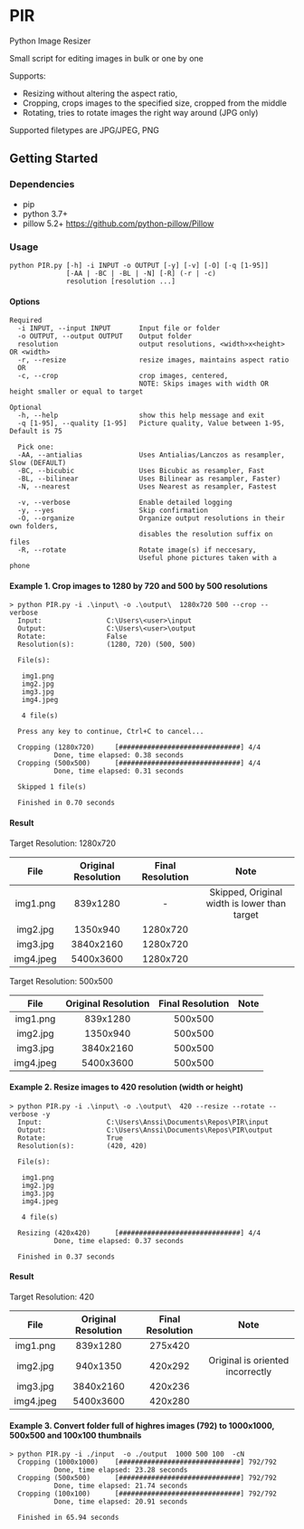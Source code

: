 # PIR
Python Image Resizer

Small script for editing images in bulk or one by one

Supports: 
* Resizing without altering the aspect ratio,
* Cropping, crops images to the specified size, cropped from the middle
* Rotating, tries to rotate images the right way around (JPG only)

Supported filetypes are JPG/JPEG, PNG

## Getting Started

### Dependencies

* pip
* python 3.7+
* pillow 5.2+   https://github.com/python-pillow/Pillow

### Usage
```
python PIR.py [-h] -i INPUT -o OUTPUT [-y] [-v] [-O] [-q [1-95]]
              [-AA | -BC | -BL | -N] [-R] (-r | -c)
              resolution [resolution ...]
```

#### Options
```
Required
  -i INPUT, --input INPUT       Input file or folder
  -o OUTPUT, --output OUTPUT    Output folder
  resolution                    output resolutions, <width>x<height> OR <width>
  -r, --resize                  resize images, maintains aspect ratio
  OR
  -c, --crop                    crop images, centered, 
                                NOTE: Skips images with width OR height smaller or equal to target

Optional
  -h, --help                    show this help message and exit
  -q [1-95], --quality [1-95]   Picture quality, Value between 1-95, Default is 75
  
  Pick one:
  -AA, --antialias              Uses Antialias/Lanczos as resampler, Slow (DEFAULT)
  -BC, --bicubic                Uses Bicubic as resampler, Fast
  -BL, --bilinear               Uses Bilinear as resampler, Faster)
  -N, --nearest                 Uses Nearest as resampler, Fastest
  
  -v, --verbose                 Enable detailed logging
  -y, --yes                     Skip confirmation
  -O, --organize                Organize output resolutions in their own folders,
                                disables the resolution suffix on files
  -R, --rotate                  Rotate image(s) if neccesary, 
                                Useful phone pictures taken with a phone
```

#### Example 1. Crop images to 1280 by 720 and 500 by 500 resolutions

```
> python PIR.py -i .\input\ -o .\output\  1280x720 500 --crop --verbose          
  Input:                C:\Users\<user>\input
  Output:               C:\Users\<user>\output
  Rotate:               False
  Resolution(s):        (1280, 720) (500, 500)

  File(s):

   img1.png
   img2.jpg
   img3.jpg
   img4.jpeg
  
   4 file(s)

  Press any key to continue, Ctrl+C to cancel...

  Cropping (1280x720)     [##############################] 4/4
           Done, time elapsed: 0.38 seconds
  Cropping (500x500)      [##############################] 4/4
           Done, time elapsed: 0.31 seconds

  Skipped 1 file(s)

  Finished in 0.70 seconds
```
#### Result

Target Resolution: 1280x720

|    File    | Original Resolution | Final Resolution |   Note
| :--------: | :-----------------: | :--------------: | :------:
|  img1.png  |       839x1280      |        -         |  Skipped, Original width is lower than target
|  img2.jpg  |       1350x940      |     1280x720     |
|  img3.jpg  |       3840x2160     |     1280x720     |
|  img4.jpeg |       5400x3600     |     1280x720     |


Target Resolution: 500x500

|    File    | Original Resolution | Final Resolution |   Note
| :--------: | :-----------------: | :--------------: | :------------:
|  img1.png  |       839x1280      |     500x500      |
|  img2.jpg  |       1350x940      |     500x500      |
|  img3.jpg  |       3840x2160     |     500x500      |
|  img4.jpeg |       5400x3600     |     500x500      |


#### Example 2. Resize images to 420 resolution (width or height)
```
> python PIR.py -i .\input\ -o .\output\  420 --resize --rotate --verbose -y       
  Input:                C:\Users\Anssi\Documents\Repos\PIR\input
  Output:               C:\Users\Anssi\Documents\Repos\PIR\output
  Rotate:               True
  Resolution(s):        (420, 420)

  File(s):

   img1.png
   img2.jpg
   img3.jpg
   img4.jpeg

   4 file(s)

  Resizing (420x420)      [##############################] 4/4
           Done, time elapsed: 0.37 seconds

  Finished in 0.37 seconds
```
#### Result

Target Resolution: 420

|    File    | Original Resolution | Final Resolution |   Note
| :--------: | :-----------------: | :--------------: | :-----------:
|  img1.png  |       839x1280      |     275x420      |
|  img2.jpg  |       940x1350      |     420x292      | Original is oriented incorrectly
|  img3.jpg  |       3840x2160     |     420x236      |
|  img4.jpeg |       5400x3600     |     420x280      |


#### Example 3. Convert folder full of highres images (792) to 1000x1000, 500x500 and 100x100 thumbnails
```
> python PIR.py -i ./input  -o ./output  1000 500 100  -cN    
  Cropping (1000x1000)    [##############################] 792/792
           Done, time elapsed: 23.28 seconds
  Cropping (500x500)      [##############################] 792/792
           Done, time elapsed: 21.74 seconds
  Cropping (100x100)      [##############################] 792/792
           Done, time elapsed: 20.91 seconds

  Finished in 65.94 seconds
```
